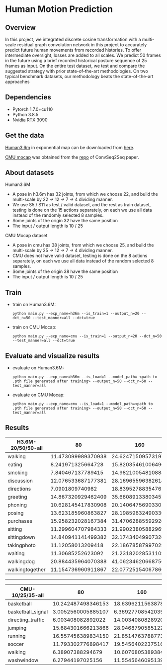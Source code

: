# Human Motion Prediction 

## Overview




 In this project, we integrated discrete cosine transformation with a multi-scale residual graph convolution network in this project to accurately predict future human movements from recorded histories. To offer intermediate oversight, losses are added to all scales. We predict 50 frames in the future using a brief recorded historical posture sequence of 25 frames as input. On the entire test dataset, we test and compare the suggested strategy with prior state-of-the-art methodologies. On two typical benchmark datasets, our methodology beats the state-of-the-art approaches

## Dependencies

* Pytorch 1.7.0+cu110
* Python 3.8.5
* Nvidia RTX 3090

## Get the data
[Human3.6m](http://vision.imar.ro/human3.6m/description.php) in exponential map can be downloaded from [here](http://www.cs.stanford.edu/people/ashesh/h3.6m.zip).

[CMU mocap](http://mocap.cs.cmu.edu/) was obtained from the [repo](https://github.com/chaneyddtt/Convolutional-Sequence-to-Sequence-Model-for-Human-Dynamics) of ConvSeq2Seq paper.

## About datasets

Human3.6M

+ A pose in h3.6m has 32 joints, from which we choose 22, and build the multi-scale by 22 -> 12 -> 7 -> 4 dividing manner.
+ We use S5 / S11 as test / valid dataset, and the rest as train dataset, testing is done on the 15 actions separately, on each we use all data instead of the randomly selected 8 samples.
+ Some joints of the origin 32 have the same position
+ The input / output length is 10 / 25

CMU Mocap dataset

+ A pose in cmu has 38 joints, from which we choose 25, and build the multi-scale by 25 -> 12 -> 7 -> 4 dividing manner.
+ CMU does not have valid dataset, testing is done on the 8 actions separately, on each we use all data instead of the random selected 8 samples.
+ Some joints of the origin 38 have the same position
+ The input / output length is 10 / 25

## Train

+ train on Human3.6M:

  `python main.py --exp_name=h36m --is_train=1 --output_n=20 --dct_n=50 --test_manner=all --dct=true`

+ train on CMU Mocap:

  `python main.py --exp_name=cmu --is_train=1 --output_n=20 --dct_n=50 --test_manner=all --dct=true`


## Evaluate and visualize results

+ evaluate on Human3.6M:

  `python main.py --exp_name=h36m --is_load=1 --model_path= <path to .pth file generated after training> --output_n=50 --dct_n=50 --test_manner=all`

+ evaluate on CMU Mocap: 
  
  `python main.py --exp_name=cmu --is_load=1 --model_path=<path to .pth file generated after training> --output_n=50 --dct_n=50 --test_manner=all`

## Results

H3.6M-20/50/50-all| 80                 | 160                | 320                | 400                | 560                | 1000               | 
|-----------------|--------------------|--------------------|--------------------|--------------------|--------------------|--------------------|
| walking         | 11.473099989370938 | 24.624715095731972 | 38.55695128151828  | 46.485453865409    | 54.09193766083292  | 63.60718147907753  |
| eating          | 8.241971325664728  | 15.820354610064904 | 31.103194199398384 | 40.26217926430223  | 52.27206544193631  | 77.3673984154661   |
| smoking         | 7.840467137789415  | 14.982100548108887 | 29.699002742012116 | 39.483276536410415 | 49.560906652284075 | 73.0815682303758   |
| discussion      | 12.076533687177381 | 28.169655963826145 | 58.637938025436746 | 71.1026042068472   | 89.77804232738842  | 115.86206428992429 |
| directions      | 7.0901809740982    | 18.83952788354761  | 45.25037403597105  | 54.07548905053886  | 69.72809388261439  | 101.42853340763372 |
| greeting        | 14.867320929462409 | 35.660891338034574 | 77.26229165444155  | 95.31917893782104  | 116.99108407532518 | 145.73854156614973 |
| phoning         | 10.628145417830908 | 20.140647569033057 | 40.12352180853908  | 51.59667678902612  | 69.75929481687015  | 104.32955535575844 |
| posing          | 13.623185960863827 | 28.198596324903303 | 66.86566589661822  | 84.87406825233613  | 116.75462255680925 | 172.54827358671136 |
| purchases       | 15.958232028167384 | 31.470628855929263 | 65.77912421210594  | 81.50556742044536  | 103.29616854055429 | 140.1607356300925  |
| sitting         | 11.299604707984333 | 21.990238058829693 | 46.07921315810751  | 59.52790379916207  | 77.22196270422052  | 119.27347416717377 |
| sittingdown     | 14.840941141499382 | 32.17434049907326  | 62.90062621354873  | 75.48502872091632  | 103.94367646393101 | 157.25899622486847 |
| takingphoto     | 11.12058013209418  | 22.186785879970294 | 46.53823168878216  | 57.23889529967435  | 77.71301640112748  | 122.86793247257235 |
| waiting         | 11.30685252623092  | 21.23182028531109  | 48.53389942331784  | 60.45024104186935  | 76.0864070695311   | 104.83289295996109 |
| walkingdog      | 20.884435964070388 | 41.06234620668756  | 80.32721643067664  | 91.3070495621277   | 112.33347638112562 | 147.36855750014266 |
| walkingtogether | 11.154736960911867 | 22.077251540678667 | 35.60193419253564  | 43.08125386155917  | 53.303694772974595 | 64.22133718583802  |

****

|CMU-10/25/35-all   | 80                 | 160                | 320                 | 400                | 560                 | 1000               |
|-------------------|--------------------|--------------------|---------------------|--------------------|---------------------|--------------------|
| basketball        | 10.242487498346153 | 18.63962115638782  | 36.04137525902938   | 45.855150906289217 | 60.629692129712631  | 86.935806856317623 |
| basketball_signal | 3.0052560005885107 | 6.3692770854203584 | 12.9509714775020516 | 16.97734159921188  | 27.1635307589277679 | 49.903279756016    |
| directing_traffic | 6.003408082892022  | 14.003408082892022 | 29.6349963023095    | 37.220475428520    | 60.488932513307664  | 115.1975532513753  |
| jumping           | 15.684301666213866 | 28.9468790585122   | 57.395946892827031  | 69.062247732636693 | 92.85818992033665   | 126.4195408609157  |
| running           | 16.557456389834150 | 21.851476378877315 | 30.229165809096323  | 33.038315146077360 | 35.6914941522888    | 41.6008927171899   |
| soccer            | 11.793302776898417 | 19.545640223751613 | 35.4551267498754    | 46.931107470694894 | 65.89817177263369   | 100.54471112731630 |
| walking           | 6.38907388294679   | 10.60768053893843  | 16.80164150194786   | 20.67280076960615  | 26.12820587608290   | 36.286492756191    |
| washwindow        | 6.27944197025156   | 11.55456460951392  | 24.94162868592245   | 29.64071033285404  | 46.02909824688188   | 70.51355700475477  |

